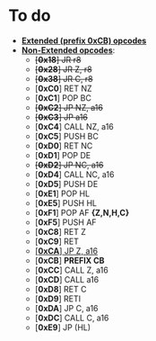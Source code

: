 # To do
  - <u>**Extended (prefix 0xCB) opcodes**</u>
  - <u>**Non-Extended opcodes**</u>:
    - <s>[**0x18**] JR r8</s>
    - <s>[**0x28**] JR Z, r8</s>
    - <s>[**0x38**] JR C, r8</s>
    - [**0xC0**] RET NZ
    - [**0xC1**] POP BC
    - <s>[**0xC2**] JP NZ, a16</s>
    - <s>[**0xC3**] JP a16</s>
    - [**0xC4**] CALL NZ, a16
    - [**0xC5**] PUSH BC
    - [**0xD0**] RET NC 
    - [**0xD1**] POP DE
    - <s>[**0xD2**] JP NC, a16</s>
    - [**0xD4**] CALL NC, a16
    - [**0xD5**] PUSH DE
    - [**0xE1**] POP HL
    - [**0xE5**] PUSH HL
    - [**0xF1**] POP AF **{Z,N,H,C}**
    - [**0xF5**] PUSH AF
    - [**0xC8**] RET Z
    - [**0xC9**] RET
    - <u>[**0xCA**] JP Z, a16</u>
    - [**0xCB**] **PREFIX CB**
    - [**0xCC**] CALL Z, a16
    - [**0xCD**] CALL a16
    - [**0xD8**] RET C
    - [**0xD9**] RETI
    - [**0xDA**] JP C, a16
    - [**0xDC**] CALL C, a16
    - [**0xE9**] JP (HL)
